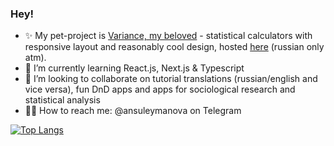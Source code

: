 ### Hey!

- ✨ My pet-project is [Variance, my beloved](https://github.com/ansuleymanova/variance-my-beloved) - statistical calculators with responsive layout and reasonably cool design, hosted [here](https://variance.monster) (russian only atm).
- 🌱 I’m currently learning React.js, Next.js & Typescript
- 🫧 I’m looking to collaborate on tutorial translations (russian/english and vice versa), fun DnD apps and apps for sociological research and statistical analysis
- 🤳🏼 How to reach me: @ansuleymanova on Telegram

[![Top Langs](https://github-readme-stats.vercel.app/api/top-langs/?username=ansuleymanova&layout=compact)](https://github.com/anuraghazra/github-readme-stats)
